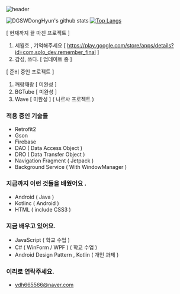 ![header](https://capsule-render.vercel.app/api?type=wave&color=gradient&height=250&section=header&text=안녕하세요%20%20👋&fontSize=60&fontAlignY=35)


![DGSWDongHyun's github stats](https://github-readme-stats.vercel.app/api?username=DGSWDongHyun&show_icons=true&theme=cobalt)  [![Top Langs](https://github-readme-stats.vercel.app/api/top-langs/?username=DGSWDongHyun&layout=compact)](https://github.com/anuraghazra/github-readme-stats)

[ 현재까지 끝 마친 프로젝트 ] 

1. 세월호 , 기억해주세요 [ https://play.google.com/store/apps/details?id=com.solo_dev.remember_final ]
2. 감성, 쓰다. [ 업데이트 중 ]

[ 준비 중인 프로젝트 ]

1. 깨랑깨랑 [ 미완성 ]
2. BGTube [ 미완성 ]
3. Wave [ 미완성 ] ( 나르샤 프로젝트 )

### 적용 중인 기술들

- Retrofit2
- Gson
- Firebase
- DAO ( Data Access Object )
- DRO ( Data Transfer Object )
- Navigation Fragment ( Jetpack )
- Background Service ( With WindowManager )

### 지금까지 이런 것들을 배웠어요 .

- Android ( Java )
- Kotlinc ( Android )
- HTML ( include CSS3 )

### 지금 배우고 있어요.

- JavaScript ( 학교 수업 )
- C# ( WinForm / WPF ) ( 학교 수업 )
- Android Design Pattern , Kotlin ( 개인 과제 )

### 이리로 연락주세요.

- ydh665566@naver.com

